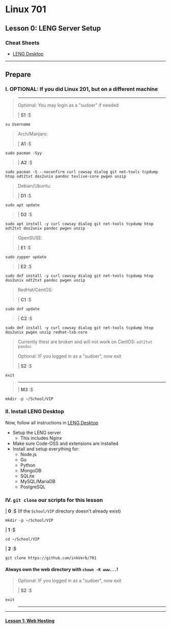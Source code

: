 # Linux 701
## Lesson 0: LENG Server Setup

### Cheat Sheets

- [LENG Desktop](https://github.com/inkVerb/vip/blob/master/Cheat-Sheets/LENG-Desktop.md)

___


## Prepare

### I. OPTIONAL: If you did Linux 201, but on a different machine
>
> ___
> Optional: You may login as a "sudoer" if needed
>
> | **S1** :$
>
```console
su Username
```
>
> Arch/Manjaro:
>
> | **A1** :$
>
```console
sudo pacman -Syy
```
>
> | **A2** :$
>
```console
sudo pacman -S --noconfirm curl cowsay dialog git net-tools tcpdump htop odt2txt dos2unix pandoc texlive-core pwgen unzip
```
>
> Debian/Ubuntu:
>
> | **D1** :$
>
```console
sudo apt update
```
>
> | **D2** :$
>
```console
sudo apt install -y curl cowsay dialog git net-tools tcpdump htop odt2txt dos2unix pandoc pwgen unzip
```
>
> OpenSUSE:
>
> | **E1** :$
>
```console
sudo zypper update
```
>
> | **E2** :$
>
```console
sudo dnf install -y curl cowsay dialog git net-tools tcpdump htop dos2unix odt2txt pandoc pwgen unzip
```
>
> RedHat/CentOS:
>
> | **C1** :$

```console
sudo dnf update
```
>
> | **C2** :$
>
```console
sudo dnf install -y curl cowsay dialog git net-tools tcpdump htop dos2unix pwgen unzip redhat-lsb-core
```
> Currently thest are broken and will not work on CentOS: `odt2txt pandoc`
>
>
> Optional: IF you logged in as a "sudoer", now exit
>
> | **S2** :$
>
```console
exit
```
> ___
>
> | **M3** :$
>
```console
mkdir -p ~/School/VIP
```
>

### II. Install LENG Desktop

Now, follow all instructions in [LENG Desktop](https://github.com/inkVerb/vip/blob/master/Cheat-Sheets/LENG-Desktop.md)
- Setup the LENG server
  - This includes Nginx
- Make sure Code-OSS and extensions are installed
- Install and setup everything for:
  - Node.js
  - Go
  - Python
  - MongoDB
  - SQLite
  - MySQL/MariaDB
  - PostgreSQL

### IV. `git clone` our scripts for this lesson

| **0** :$ (If the `School/VIP` directory doesn't already exist)

```console
mkdir -p ~/School/VIP
```

| **1** :$

```console
cd ~/School/VIP
```

| **2** :$

```console
git clone https://github.com/inkVerb/701
```

#### Always own the web directory with `chown -R www...`!

>
> Optional: IF you logged in as a "sudoer", now exit
>
> | **S2** :$

```console
exit
```
> ___
>




___

#### [Lesson 1: Web Hosting](https://github.com/inkVerb/vip/blob/master/701/Lesson-01.md)
